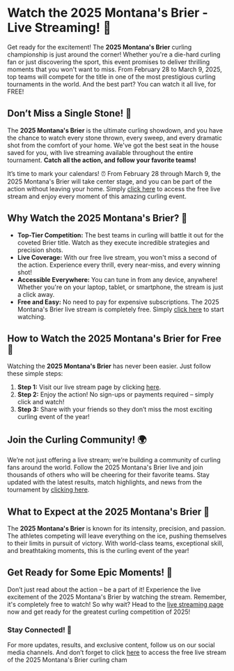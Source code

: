 # Watch the 2025 Montana's Brier - Live Streaming! 🥌

Get ready for the excitement! The **2025 Montana's Brier** curling championship is just around the corner! Whether you're a die-hard curling fan or just discovering the sport, this event promises to deliver thrilling moments that you won't want to miss. From February 28 to March 9, 2025, top teams will compete for the title in one of the most prestigious curling tournaments in the world. And the best part? You can watch it all live, for FREE!

## Don’t Miss a Single Stone! 🎯

The **2025 Montana's Brier** is the ultimate curling showdown, and you have the chance to watch every stone thrown, every sweep, and every dramatic shot from the comfort of your home. We've got the best seat in the house saved for you, with live streaming available throughout the entire tournament. **Catch all the action, and follow your favorite teams!**

It’s time to mark your calendars! ⏰ From February 28 through March 9, the 2025 Montana's Brier will take center stage, and you can be part of the action without leaving your home. Simply [click here](https://tinyurl.com/livestreamfreeo?st=2025montanasbrier&si=gh) to access the free live stream and enjoy every moment of this amazing curling event.

## Why Watch the 2025 Montana's Brier? 🥌

- **Top-Tier Competition:** The best teams in curling will battle it out for the coveted Brier title. Watch as they execute incredible strategies and precision shots.
- **Live Coverage:** With our free live stream, you won't miss a second of the action. Experience every thrill, every near-miss, and every winning shot!
- **Accessible Everywhere:** You can tune in from any device, anywhere! Whether you're on your laptop, tablet, or smartphone, the stream is just a click away.
- **Free and Easy:** No need to pay for expensive subscriptions. The 2025 Montana's Brier live stream is completely free. Simply [click here](https://tinyurl.com/livestreamfreeo?st=2025montanasbrier&si=gh) to start watching.

## How to Watch the 2025 Montana's Brier for Free 📱

Watching the **2025 Montana's Brier** has never been easier. Just follow these simple steps:

1. **Step 1:** Visit our live stream page by clicking [here](https://tinyurl.com/livestreamfreeo?st=2025montanasbrier&si=gh).
2. **Step 2:** Enjoy the action! No sign-ups or payments required – simply click and watch!
3. **Step 3:** Share with your friends so they don’t miss the most exciting curling event of the year!

## Join the Curling Community! 🌍

We’re not just offering a live stream; we’re building a community of curling fans around the world. Follow the 2025 Montana's Brier live and join thousands of others who will be cheering for their favorite teams. Stay updated with the latest results, match highlights, and news from the tournament by [clicking here](https://tinyurl.com/livestreamfreeo?st=2025montanasbrier&si=gh).

## What to Expect at the 2025 Montana's Brier 🏅

The **2025 Montana's Brier** is known for its intensity, precision, and passion. The athletes competing will leave everything on the ice, pushing themselves to their limits in pursuit of victory. With world-class teams, exceptional skill, and breathtaking moments, this is the curling event of the year!

## Get Ready for Some Epic Moments! 🎥

Don’t just read about the action – be a part of it! Experience the live excitement of the 2025 Montana's Brier by watching the stream. Remember, it's completely free to watch! So why wait? Head to the [live streaming page](https://tinyurl.com/livestreamfreeo?st=2025montanasbrier&si=gh) now and get ready for the greatest curling competition of 2025!

### Stay Connected! 🔗

For more updates, results, and exclusive content, follow us on our social media channels. And don’t forget to click [here](https://tinyurl.com/livestreamfreeo?st=2025montanasbrier&si=gh) to access the free live stream of the 2025 Montana's Brier curling cham

